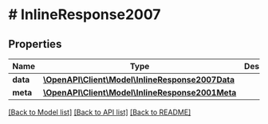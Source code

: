 # # InlineResponse2007

## Properties

Name | Type | Description | Notes
------------ | ------------- | ------------- | -------------
**data** | [**\OpenAPI\Client\Model\InlineResponse2007Data**](InlineResponse2007Data.md) |  | [optional]
**meta** | [**\OpenAPI\Client\Model\InlineResponse2001Meta**](InlineResponse2001Meta.md) |  | [optional]

[[Back to Model list]](../../README.md#models) [[Back to API list]](../../README.md#endpoints) [[Back to README]](../../README.md)
